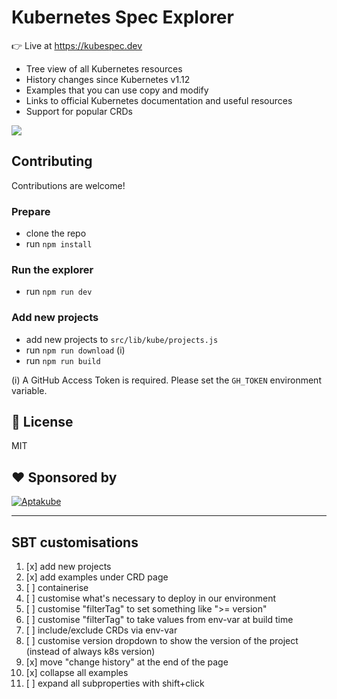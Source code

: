 # Kubernetes Spec Explorer

👉 Live at https://kubespec.dev

- Tree view of all Kubernetes resources
- History changes since Kubernetes v1.12
- Examples that you can use copy and modify
- Links to official Kubernetes documentation and useful resources
- Support for popular CRDs

![](./screenshot.png)

## Contributing

Contributions are welcome!

### Prepare

- clone the repo
- run `npm install`

### Run the explorer

- run `npm run dev`

### Add new projects

- add new projects to `src/lib/kube/projects.js`
- run `npm run download` (i)
- run `npm run build`

(i) A GitHub Access Token is required. Please set the `GH_TOKEN` environment variable.

## 📃 License

MIT

## ❤️ Sponsored by

<a href="https://aptakube.com">
    <img src="https://aptakube.com/og.png" alt="Aptakube">
</a>

---

## SBT customisations

1. [x] add new projects
1. [x] add examples under CRD page
1. [ ] containerise
1. [ ] customise what's necessary to deploy in our environment
1. [ ] customise "filterTag" to set something like ">= version"
1. [ ] customise "filterTag" to take values from env-var at build time
1. [ ] include/exclude CRDs via env-var
1. [ ] customise version dropdown to show the version of the project (instead of always k8s version)
1. [x] move "change history" at the end of the page
1. [x] collapse all examples
1. [ ] expand all subproperties with shift+click
